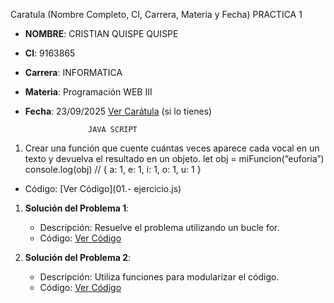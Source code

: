 Caratula (Nombre Completo, CI, Carrera, Materia y Fecha)
                  PRACTICA 1
- **NOMBRE**: CRISTIAN QUISPE QUISPE
- **CI**: 9163865
- **Carrera**: INFORMATICA
- **Materia**: Programación WEB III
- **Fecha**: 23/09/2025
[Ver Carátula](caratula.pdf) (si lo tienes)

                    JAVA SCRIPT
1. Crear una función que cuente cuántas veces aparece cada vocal en un texto y devuelva el
resultado en un objeto.
let obj = miFuncion(“euforia”)
console.log(obj) // { a: 1, e: 1, i: 1, o: 1, u: 1 }
- Código: [Ver Código](01.- ejercicio.js)


1. **Solución del Problema 1**:
   - Descripción: Resuelve el problema utilizando un bucle for.
   - Código: [Ver Código](solucion_problema1.js)

2. **Solución del Problema 2**:
   - Descripción: Utiliza funciones para modularizar el código.
   - Código: [Ver Código](solucion_problema2.js)

